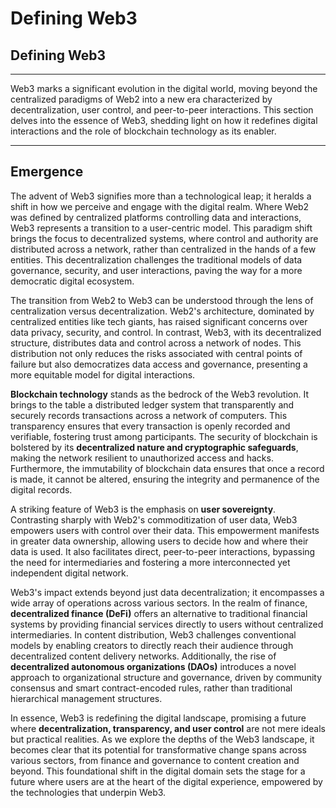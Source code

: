 # Defining Web3

## Defining Web3

***

Web3 marks a significant evolution in the digital world, moving beyond the centralized paradigms of Web2 into a new era characterized by decentralization, user control, and peer-to-peer interactions. This section delves into the essence of Web3, shedding light on how it redefines digital interactions and the role of blockchain technology as its enabler.

***

## Emergence

The advent of Web3 signifies more than a technological leap; it heralds a shift in how we perceive and engage with the digital realm. Where Web2 was defined by centralized platforms controlling data and interactions, Web3 represents a transition to a user-centric model. This paradigm shift brings the focus to decentralized systems, where control and authority are distributed across a network, rather than centralized in the hands of a few entities. This decentralization challenges the traditional models of data governance, security, and user interactions, paving the way for a more democratic digital ecosystem.

The transition from Web2 to Web3 can be understood through the lens of centralization versus decentralization. Web2's architecture, dominated by centralized entities like tech giants, has raised significant concerns over data privacy, security, and control. In contrast, Web3, with its decentralized structure, distributes data and control across a network of nodes. This distribution not only reduces the risks associated with central points of failure but also democratizes data access and governance, presenting a more equitable model for digital interactions.

**Blockchain technology** stands as the bedrock of the Web3 revolution. It brings to the table a distributed ledger system that transparently and securely records transactions across a network of computers. This transparency ensures that every transaction is openly recorded and verifiable, fostering trust among participants. The security of blockchain is bolstered by its **decentralized nature and cryptographic safeguards**, making the network resilient to unauthorized access and hacks. Furthermore, the immutability of blockchain data ensures that once a record is made, it cannot be altered, ensuring the integrity and permanence of the digital records.

A striking feature of Web3 is the emphasis on **user sovereignty**. Contrasting sharply with Web2's commoditization of user data, Web3 empowers users with control over their data. This empowerment manifests in greater data ownership, allowing users to decide how and where their data is used. It also facilitates direct, peer-to-peer interactions, bypassing the need for intermediaries and fostering a more interconnected yet independent digital network.

Web3's impact extends beyond just data decentralization; it encompasses a wide array of operations across various sectors. In the realm of finance, **decentralized finance (DeFi)** offers an alternative to traditional financial systems by providing financial services directly to users without centralized intermediaries. In content distribution, Web3 challenges conventional models by enabling creators to directly reach their audience through decentralized content delivery networks. Additionally, the rise of **decentralized autonomous organizations (DAOs)** introduces a novel approach to organizational structure and governance, driven by community consensus and smart contract-encoded rules, rather than traditional hierarchical management structures.

In essence, Web3 is redefining the digital landscape, promising a future where **decentralization, transparency, and user control** are not mere ideals but practical realities. As we explore the depths of the Web3 landscape, it becomes clear that its potential for transformative change spans across various sectors, from finance and governance to content creation and beyond. This foundational shift in the digital domain sets the stage for a future where users are at the heart of the digital experience, empowered by the technologies that underpin Web3.
